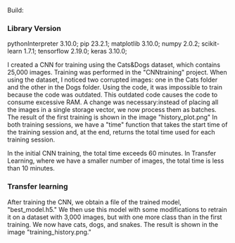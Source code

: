 Build:

### Library        Version ###

pythonInterpreter    3.10.0;
pip                  23.2.1;
matplotlib           3.10.0;
numpy                2.0.2;
scikit-learn         1.7.1;
tensorflow           2.19.0;
keras                3.10.0;


I created a CNN for training using the Cats&Dogs dataset, which contains 25,000 images. Training was performed in the "CNNtraining" project.
When using the dataset, I noticed two corrupted images: one in the Cats folder and the other in the Dogs folder.
Using the code, it was impossible to train because the code was outdated. This outdated code causes
the code to consume excessive RAM.
A change was necessary: ​​instead of placing all the images in a single storage vector, we now process them as batches.
The result of the first training is shown in the image "history_plot.png"
In both training sessions, we have a "time" function that takes the start time of the training session and, at the end, returns the total time used for each training session.

In the initial CNN training, the total time exceeds 60 minutes. In Transfer Learning, where we have a smaller number of images, the total time is less than 10 minutes.


### Transfer learning ###
After training the CNN, we obtain a file of the trained model, "best_model.h5." We then use this model with some modifications to retrain it on a dataset with 3,000 images, but with one more class than in the first training. We now have cats,
dogs, and snakes.
The result is shown in the image "training_history.png."

